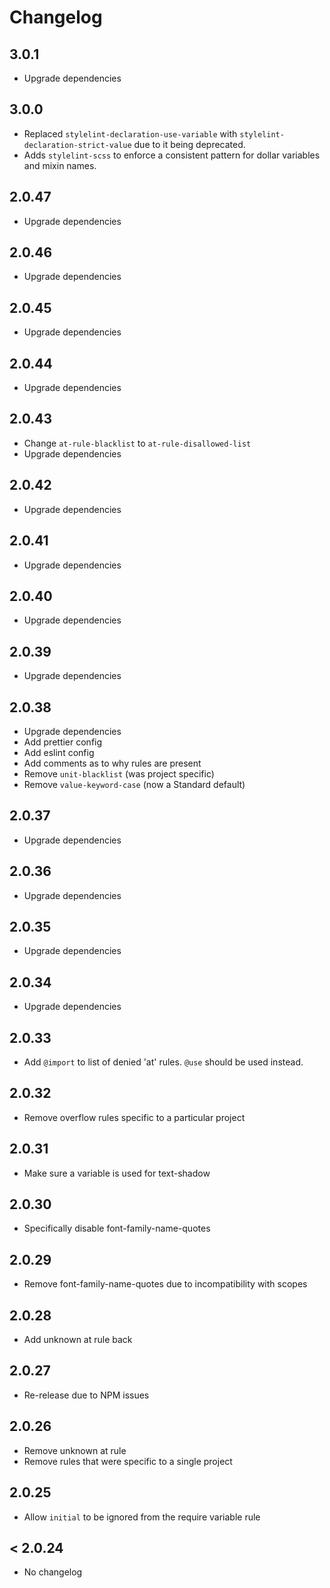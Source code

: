 # Changelog

## 3.0.1

- Upgrade dependencies

## 3.0.0

- Replaced `stylelint-declaration-use-variable` with `stylelint-declaration-strict-value` due to it being deprecated.
- Adds `stylelint-scss` to enforce a consistent pattern for dollar variables and mixin names.

## 2.0.47

- Upgrade dependencies

## 2.0.46

- Upgrade dependencies

## 2.0.45

- Upgrade dependencies

## 2.0.44

- Upgrade dependencies

## 2.0.43

- Change `at-rule-blacklist` to `at-rule-disallowed-list`
- Upgrade dependencies

## 2.0.42

- Upgrade dependencies

## 2.0.41

- Upgrade dependencies

## 2.0.40

- Upgrade dependencies

## 2.0.39

- Upgrade dependencies

## 2.0.38

- Upgrade dependencies
- Add prettier config
- Add eslint config
- Add comments as to why rules are present
- Remove `unit-blacklist` (was project specific)
- Remove `value-keyword-case` (now a Standard default)

## 2.0.37

- Upgrade dependencies

## 2.0.36

- Upgrade dependencies

## 2.0.35

- Upgrade dependencies

## 2.0.34

- Upgrade dependencies

## 2.0.33

- Add `@import` to list of denied 'at' rules. `@use` should be used instead.

## 2.0.32

- Remove overflow rules specific to a particular project

## 2.0.31

- Make sure a variable is used for text-shadow

## 2.0.30

- Specifically disable font-family-name-quotes

## 2.0.29

- Remove font-family-name-quotes due to incompatibility with scopes

## 2.0.28

- Add unknown at rule back

## 2.0.27

- Re-release due to NPM issues

## 2.0.26

- Remove unknown at rule
- Remove rules that were specific to a single project

## 2.0.25

- Allow `initial` to be ignored from the require variable rule

## < 2.0.24

- No changelog

